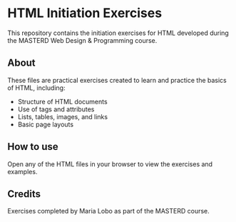 # HTML Initiation Exercises

This repository contains the initiation exercises for HTML developed during the MASTERD Web Design & Programming course.

## About
These files are practical exercises created to learn and practice the basics of HTML, including:
- Structure of HTML documents
- Use of tags and attributes
- Lists, tables, images, and links
- Basic page layouts

## How to use
Open any of the HTML files in your browser to view the exercises and examples.

## Credits
Exercises completed by Maria Lobo as part of the MASTERD course.
